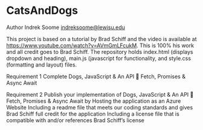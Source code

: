 # CatsAndDogs
Author Indrek Soome indreksoome@lewisu.edu

This project is based on a tutorial by Brad Schiff and the video is available at https://www.youtube.com/watch?v=AVmGmLFcukM. This is 100% his work and all credit goes to Brad Schiff. The repository holds index.html (displays dropdown and heading), main.js (javascript for functionality, and style.css (formatting and layout) files. 

Requirement 1
Complete Dogs, JavaScript & An API 🐶 Fetch, Promises & Async Await

Requirement 2
Publish your implementation of Dogs, JavaScript & An API 🐶 Fetch, Promises & Async Await by
Hosting the application as an Azure Website
Including a readme file that meets our coding standards and gives Brad Schiff full credit for the application
Including a license file that is compatible with and/or references Brad Schiff’s license

